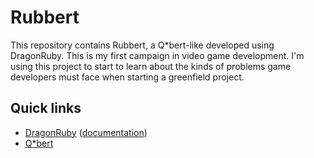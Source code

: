 # Rubbert

This repository contains Rubbert, a Q*bert-like developed using DragonRuby. This
is my first campaign in video game development. I'm using this project to start
to learn about the kinds of problems game developers must face when starting a
greenfield project.

## Quick links

- [DragonRuby][dr] ([documentation][dr-docs])
- [Q*bert][qb]

[dr]: https://dragonruby.org
[dr-docs]: https://docs.dragonruby.org
[qb]: https://en.wikipedia.org/wiki/Q*bert
